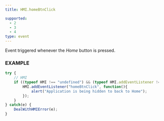 ```yaml
---
title: HMI.homeBtnClick

supported:
  - 2
  - 3
  - 4
type: event
---
```

Event triggered whenever the *Home* button is pressed.

### EXAMPLE

```javascript
try {
	// HMI
	if ((typeof HMI !== "undefined") && (typeof HMI.addEventListener !== "undefined")) {
		HMI.addEventListener("homeBtnClick", function(){
			alert("Application is being hidden to back to Home");
		});
	}
} catch(e) {
	DealWithHMIError(e);
}
```